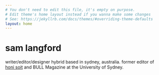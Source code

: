 ```yaml
---
# You don't need to edit this file, it's empty on purpose.
# Edit theme's home layout instead if you wanna make some changes
# See: https://jekyllrb.com/docs/themes/#overriding-theme-defaults
layout: home
---
```

# sam langford

writer/editor/designer hybrid based in sydney, australia. former editor of [honi soit](http://honisoit.com) and BULL Magazine at the University of Sydney.
